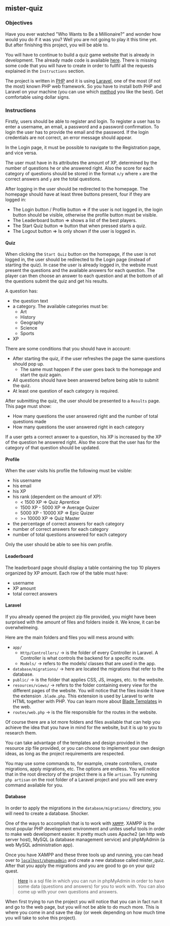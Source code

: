 ## mister-quiz

### Objectives

Have you ever watched "Who Wants to Be a Millionaire?" and wonder how would you do if it was you? Well you are not going to play it this time yet. But after finishing this project, you will be able to.

You will have to continue to build a quiz game website that is already in development. The already made code is available [here](https://assets.01-edu.org/mister-quiz/mister_quiz.zip). There is missing some code that you will have to create in order to fullfil all the requests explained in the `Instructions` section.

The project is written in [PHP](https://www.php.net/) and it is using [Laravel](https://laravel.com/), one of the most (if not the most) known PHP web framework. So you have to install both PHP and Laravel on your machine (you can use which [method](https://laravel.com/docs/8.x/installation#getting-started-on-linux) you like the best). Get comfortable using dollar signs.

### Instructions

Firstly, users should be able to register and login. To register a user has to enter a username, an email, a password and a password confirmation. To login the user has to provide the email and the password. If the login credentials are not correct, an error message should appear.

In the Login page, it must be possible to navigate to the Registration page, and vice versa.

The user must have in its attributes the amount of XP, determined by the number of questions he or she answered right. Also the score for each category of questions should be stored in the format `x/y` where `x` are the correct answers and `y` are the total questions.

After logging in the user should be redirected to the homepage. The homepage should have at least three buttons present, four if they are
logged in:

- The Login button / Profile button => if the user is not logged in, the login button should be visible, otherwise the profile button must be visible.
- The Leaderboard button => shows a list of the best players.
- The Start Quiz button => button that when pressed starts a quiz.
- The Logout button => Is only shown if the user is logged in.

#### Quiz

When clicking the `Start Quiz` button on the homepage, if the user is not logged in, the user should be redirected to the Login page (instead of starting the quiz). In case the user is already logged in, the website must present the questions and the available answers for each question. The player can then choose an answer to each question and at the bottom of all the questions submit the quiz and get his results.

A question has:

- the question text
- a category. The available categories must be:
  - Art
  - History
  - Geography
  - Science
  - Sports
- XP

There are some conditions that you should have in account:

- After starting the quiz, if the user refreshes the page the same questions should pop up.
  - The same must happen if the user goes back to the homepage and start the quiz again.
- All questions should have been answered before being able to submit the quiz.
- At least one question of each category is required.

After submitting the quiz, the user should be presented to a `Results` page. This page must show:

- How many questions the user answered right and the number of total questions made
- How many questions the user answered right in each category

If a user gets a correct answer to a question, his XP is increased by the XP of the question he answered right. Also the score that the user has for the category of that question should be updated.

#### Profile

When the user visits his profile the following must be visible:

- his username
- his email
- his XP
- his rank (dependent on the amount of XP):
  - < 1500 XP => Quiz Aprentice
  - 1500 XP - 5000 XP => Average Quizer
  - 5000 XP - 10000 XP => Epic Quizer
  - \>= 10000 XP => Quiz Master
- the percentage of correct answers for each category
- number of correct answers for each category
- number of total questions answered for each category

Only the user should be able to see his own profile.

#### Leaderboard

The leaderboard page should display a table containing the top 10 players organized by XP amount. Each row of the table must have:

- username
- XP amount
- total correct answers

#### Laravel

If you already opened the project zip file provided, you might have been surprised with the amount of files and folders inside it. We know, it can be overwhelmeing.

Here are the main folders and files you will mess around with:

- `app/`
  - `Http/Controllers/` -> is the folder of every Controller in Laravel. A Controller is what controls the backend for a specific route.
  - `Models/` -> refers to the models/ classes that are used in the app.
- `database/migrations/` -> here are located the migrations that refer to the database.
- `public/` -> is the folder that applies CSS, JS, images, etc. to the website.
- `resources/views/` -> refers to the folder containing every view for the different pages of the website. You will notice that the files inside it have the extension `.blade.php`. This extension is used by Laravel to write HTML together with PHP. You can learn more about [Blade Templates](https://laravel.com/docs/5.1/blade) in the web.
- `routes/web.php` -> is the file responsible for the routes in the website.

Of course there are a lot more folders and files available that can help you achieve the idea that you have in mind for the website, but it is up to you to research them.

You can take advantage of the templates and design provided in the resource zip file provided, or you can choose to implement your own design ideas, as long as the project requirements are respected.

You may use some commands to, for example, create controllers, create migrations, apply migrations, etc. The options are endless. You will notice that in the root directory of the project there is a file `artisan`. Try running `php artisan` on the root folder of a Laravel project and you will see every command available for you.

#### Database

In order to apply the migrations in the `database/migrations/` directory, you will need to create a database. Shocker.

One of the ways to accomplish that is to work with [`XAMPP`](https://www.apachefriends.org/index.html). XAMPP is the most popular PHP development environment and unites useful tools in order to make web development easier. It pretty much uses Apache2 (an http web server host), MySQL (a database management service) and phpMyAdmin (a web MySQL administration app).

Once you have XAMPP and these three tools up and running, you can head over to [`localhost/phpmyadmin`](http://localhost/phpmyadmin/) and create a new database called mister_quiz. After that you apply the migrations and you are good to go on your quiz quest.

> [Here](https://assets.01-edu.org/mister-quiz/questions_and_answers.sql) is a sql file in which you can run in phpMyAdmin in order to have some data (questions and answers) for you to work with. You can also come up with your own questions and answers.

When first trying to run the project you will notice that you can in fact run it and go to the web page, but you will not be able to do much more. This is where you come in and save the day (or week depending on how much time you will take to solve this project).
